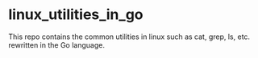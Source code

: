 # linux_utilities_in_go
This repo contains the common utilities in linux such as cat, grep, ls, etc. rewritten in the Go language.
